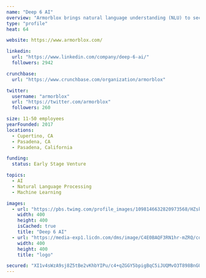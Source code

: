```yaml
---
name: "Deep 6 AI"
overview: "Armorblox brings natural language understanding (NLU) to security to protect against identity-related attacks and data loss."
type: "profile"
heat: 64

website: https://www.armorblox.com/

linkedin:
  url: "https://www.linkedin.com/company/deep-6-ai/"
  followers: 2942

crunchbase:
  url: "https://www.crunchbase.com/organization/armorblox"

twitter:
  username: "armorblox"
  url: "https://twitter.com/armorblox"
  followers: 260

size: 11-50 employees
yearFounded: 2017
locations:
  - Cupertino, CA
  - Pasadena, CA
  - Pasadena, California

funding:
  status: Early Stage Venture

topics:
  - AI
  - Natural Language Processing
  - Machine Learning

images:
  - url: "https://pbs.twimg.com/profile_images/1098146632820973568/HZsk3Drw_400x400.png"
    width: 400
    height: 400
    isCached: true
    title: "Deep 6 AI"
  - url: "https://media-exp1.licdn.com/dms/image/C4E0BAQF3RN1hr-mZRQ/company-logo_200_200/0?e=1594857600&v=beta&t=9Xzk4Ratq_4LcblVr-H41PPaQbm-C88v3QDMJjxxbiU"
    width: 400
    height: 400
    title: "logo"

secured: "XI1v4sWzA9sj8Z5tBe2vKhbYIPu/c4+qZGGY5bpigBqC5iJUQMvO3T898BnGUe9/xdrtGd6nomk15KIL61giQWez7qiMvdZZWBQcyHMPLPGwxtNiEdxACfbQJB5iba4wQfU/StIvw0mHLCL8pubEYDoRCZsP7+IH51jj2Fp7XzqCz0MUoIeFkrtO2rH8IMuTTBzkva0N4whfmT00kclBf+SVIZnzePk/SottuDxNkVbEmLTzu101CPDP6pa0a22l58Qwb+EtqQTCIl+Fga+D6UfDRU5FPgDrE44Cnh8hO1CYwtNn2fIf3OZwKSb33KeVOjlGl1mYBdn46D0X5aIZrjNaeW6xtNDSa/nV6auu7RhYyfvbT22U4StvYMvriuKA;cgVgdbuEZAxePLSIC54g4Q=="
---
```


